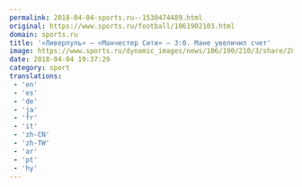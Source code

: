 ```yaml
---
permalink: 2018-04-04-sports.ru--1530474489.html
original: https://www.sports.ru/football/1061902103.html
domain: sports.ru
title: '«Ливерпуль» – «Манчестер Сити» – 3:0. Мане увеличил счет'
image: https://www.sports.ru/dynamic_images/news/106/190/210/3/share/28e9e5.png
date: 2018-04-04 19:37:29
category: sport
translations: 
 - 'en'
 - 'es'
 - 'de'
 - 'ja'
 - 'fr'
 - 'it'
 - 'zh-CN'
 - 'zh-TW'
 - 'ar'
 - 'pt'
 - 'hy'
---
```


